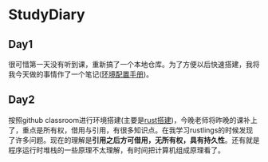 # StudyDiary

## Day1

很可惜第一天没有听到课，重新搞了一个本地仓库。为了方便以后快速搭建，我将我今天做的事情作了一个笔记([环境配置手册](./resource/环境配置手册.md))。

## Day2

按照github classroom进行环境搭建(主要是[rust搭建]())，今晚老师将昨晚的课补上了，重点是所有权，借用与引用，有很多知识点。在我学习rustlings的时候发现了许多问题。现在的理解是**引用之后方可借用，无所有权，具有持久性**。还有就是程序运行时堆栈的一些原理不太理解，有时间把计算机组成原理看了。
